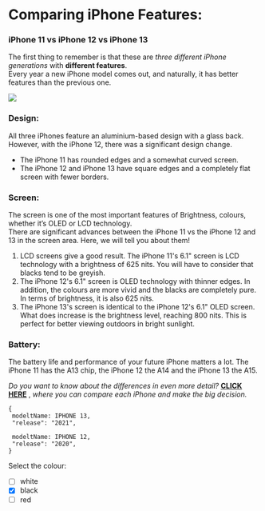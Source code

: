 
# Comparing iPhone Features:
### **iPhone 11 vs iPhone 12 vs iPhone 13**
The first thing to remember is that these are *three different iPhone generations* with **different features**. <br>Every year a new iPhone model comes out, and naturally, it has better features than the previous one.</br>

![](https://i.ibb.co/3TvFdpG/Iphone-11-vs-12-vs-13.jpg)

### **Design:**
All three iPhones feature an aluminium-based design with a glass back. However, with the iPhone 12, there was a significant design change.
+ The iPhone 11 has rounded edges and a somewhat curved screen.
+ The iPhone 12 and iPhone 13 have square edges and a completely flat screen with fewer borders.

### **Screen:**
The screen is one of the most important features of Brightness, colours, whether it’s OLED or LCD technology.<br>
There are significant advances between the iPhone 11 vs the iPhone 12 and 13 in the screen area. Here, we will tell you about them!
1. LCD screens give a good result. The iPhone 11's 6.1" screen is LCD technology with a brightness of 625 nits. You will have to consider that blacks tend to be greyish.
1. The iPhone 12's 6.1" screen is OLED technology with thinner edges. In addition, the colours are more vivid and the blacks are completely pure. In terms of brightness, it is also 625 nits.
1. The iPhone 13's screen is identical to the iPhone 12's 6.1" OLED screen. What does increase is the brightness level, reaching 800 nits. This is perfect for better viewing outdoors in bright sunlight.
### **Battery:**
The battery life and performance of your future iPhone matters a lot. The iPhone 11 has the A13 chip, the iPhone 12 the A14 and the iPhone 13 the A15.<BR>

 *Do you want to know about the differences in even more detail?*
 [**CLICK HERE**](https://istyle.ae/compare-iphone) , *where you can compare each iPhone and make the big decision.* 

 ```
{
  modeltName: IPHONE 13,
  "release": "2021",

  modeltName: IPHONE 12,
  "release": "2020",
}
```
Select the colour:
- [ ] white
- [x] black
- [ ] red